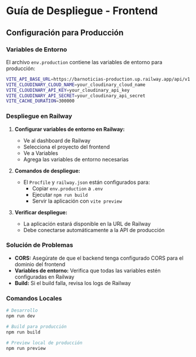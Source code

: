 # Guía de Despliegue - Frontend

## Configuración para Producción

### Variables de Entorno
El archivo `env.production` contiene las variables de entorno para producción:

```bash
VITE_API_BASE_URL=https://barnoticias-production.up.railway.app/api/v1
VITE_CLOUDINARY_CLOUD_NAME=your_cloudinary_cloud_name
VITE_CLOUDINARY_API_KEY=your_cloudinary_api_key
VITE_CLOUDINARY_API_SECRET=your_cloudinary_api_secret
VITE_CACHE_DURATION=300000
```

### Despliegue en Railway

1. **Configurar variables de entorno en Railway:**
   - Ve al dashboard de Railway
   - Selecciona el proyecto del frontend
   - Ve a Variables
   - Agrega las variables de entorno necesarias

2. **Comandos de despliegue:**
   - El `Procfile` y `railway.json` están configurados para:
     - Copiar `env.production` a `.env`
     - Ejecutar `npm run build`
     - Servir la aplicación con `vite preview`

3. **Verificar despliegue:**
   - La aplicación estará disponible en la URL de Railway
   - Debe conectarse automáticamente a la API de producción

### Solución de Problemas

- **CORS:** Asegúrate de que el backend tenga configurado CORS para el dominio del frontend
- **Variables de entorno:** Verifica que todas las variables estén configuradas en Railway
- **Build:** Si el build falla, revisa los logs de Railway

### Comandos Locales

```bash
# Desarrollo
npm run dev

# Build para producción
npm run build

# Preview local de producción
npm run preview
```
